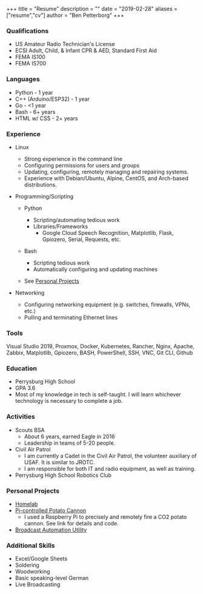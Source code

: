 +++
title = "Resume"
description = ""
date = "2019-02-28"
aliases = ["resume","cv"]
author = "Ben Petterborg"
+++

### Qualifications
  - US Amateur Radio Technician's License
  - ECSI Adult, Child, & Infant CPR & AED, Standard First Aid
  - FEMA IS100
  - FEMA IS700

### Languages
  - Python - 1 year
  - C++ (Arduino/ESP32) - 1 year
  - Go - <1 year
  - Bash - 6+ years
  - HTML w/ CSS - 2+ years


### Experience

  - Linux
    - Strong experience in the command line
    - Configuring permissions for users and groups
    - Updating, configuring, remotely managing and repairing systems.
    - Experience with Debian/Ubuntu, Alpine, CentOS,
      and Arch-based distributions.


  - Programming/Scripting
    - Python
        - Scripting/automating tedious work
        - Libraries/Frameworks
            - Google Cloud Speech Recognition, Matplotlib, 
            Flask, Gpiozero, Serial, Requests, etc.
    - Bash
      - Scripting tedious work
      - Automatically configuring and updating machines

    - See [Personal Projects](#personal-projects)


  - Networking
    - Configuring networking equipment (e.g. switches, firewalls, VPNs, etc.)
    - Pulling and terminating Ethernet lines

### Tools
Visual Studio 2019,
Proxmox, Docker, Kubernetes, Rancher, 
Nginx, Apache, Zabbix,
Matplotlib, Gpiozero,
BASH, PowerShell, SSH, VNC, Git CLI, Github

### Education
  - Perrysburg High School
  - GPA 3.6
  - Most of my knowledge in tech is self-taught. I will learn 
    whichever technology is necessary to complete a job.

### Activities
  - Scouts BSA
    - About 6 years, earned Eagle in 2016
    - Leadership in teams of 5-20 people.
  - Civil Air Patrol
    - I am currently a Cadet in the Civil Air Patrol, the volunteer
      auxiliary of USAF. It is similar to JROTC.
    - I am responsible for both IT and radio equipment, as well as training.
  - Perrysburg High School Robotics Club

### Personal Projects
  - [Homelab](/p/my-homelab) 
  - [Pi-controlled Potato Cannon](https://github.com/bpetterborg/potato_cannon)
    - I used a Raspberry Pi to precisely and remotely fire a CO2 potato cannon.
      See link for details and code.
  - [Broadcast Automation Utility](https://github.com/bpetterborg/obs_control)

### Additional Skills
  - Excel/Google Sheets
  - Soldering
  - Woodworking
  - Basic speaking-level German
  - Live Broadcasting